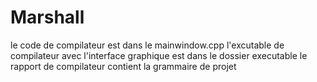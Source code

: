 # Marshall
le code de compilateur est dans le mainwindow.cpp
l'excutable de compilateur avec l'interface graphique est dans le dossier executable
le rapport de compilateur contient la grammaire de projet
